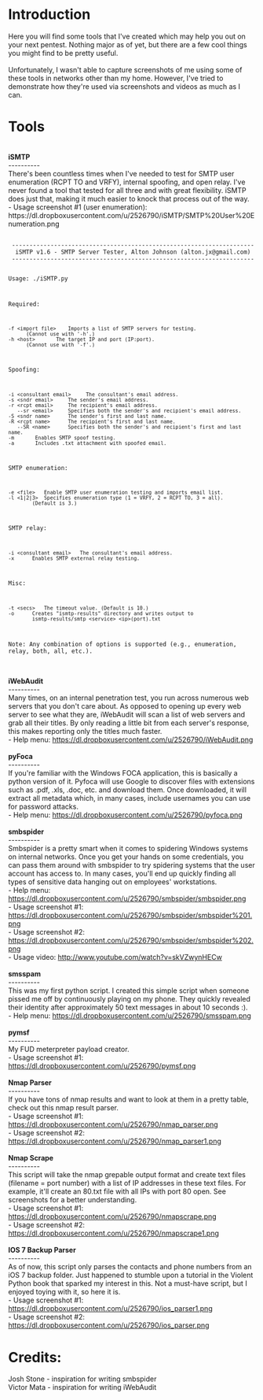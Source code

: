 Introduction
===
Here you will find some tools that I've created which may help you out on your next pentest. Nothing major as of yet, but there are a few cool things you might find to be pretty useful.<br /><br>
Unfortunately, I wasn't able to capture screenshots of me using some of these tools in networks other than my home. However, I've tried to demonstrate how they're used via screenshots and videos as much as I can.

Tools
===
<br />
<b>iSMTP</b><br />
---------- <br />
There's been countless times when I've needed to test for SMTP user enumeration (RCPT TO and VRFY), internal spoofing, and open relay. I've never found a tool that tested for all three and with great flexibility. iSMTP does just that, making it much easier to knock that process out of the way. <br />
	- Usage screenshot #1 (user enumeration): https://dl.dropboxusercontent.com/u/2526790/iSMTP/SMTP%20User%20Enumeration.png <br />
<pre><code>
 ---------------------------------------------------------------------
  iSMTP v1.6 - SMTP Server Tester, Alton Johnson (alton.jx@gmail.com)
 ---------------------------------------------------------------------
 
 Usage: ./iSMTP.py <OPTIONS>

 Required:

	-f <import file>	Imports a list of SMTP servers for testing.
		  (Cannot use with '-h'.)
	-h <host>   	The target IP and port (IP:port).
		  (Cannot use with '-f'.)

 Spoofing:

	-i <consultant email>	  The consultant's email address.
	-s <sndr email>		The sender's email address.
	-r <rcpt email>		The recipient's email address.
	   --sr <email>		Specifies both the sender's and recipient's email address.
	-S <sndr name>		The sender's first and last name.
	-R <rcpt name>		The recipient's first and last name.
	   --SR <name>		Specifies both the sender's and recipient's first and last name.
	-m		 Enables SMTP spoof testing.
	-a		 Includes .txt attachment with spoofed email.

 SMTP enumeration:

	-e <file>	Enable SMTP user enumeration testing and imports email list.
	-l <1|2|3>	Specifies enumeration type (1 = VRFY, 2 = RCPT TO, 3 = all).
			(Default is 3.)

 SMTP relay:

	-i <consultant email>	The consultant's email address.
	-x		Enables SMTP external relay testing.

 Misc:

	-t <secs>	The timeout value. (Default is 10.)
	-o		Creates "ismtp-results" directory and writes output to
			ismtp-results/smtp_<service>_<ip>(port).txt

 Note: Any combination of options is supported (e.g., enumeration, relay, both, all, etc.).
</code></pre>
<br />
<b>iWebAudit</b><br />
---------- <br />
Many times, on an internal penetration test, you run across numerous web servers that you don't care about. As opposed to opening up every web server to see what they are, iWebAudit will scan a list of web servers and grab all their titles. By only reading a little bit from each server's response, this makes reporting only the titles much faster. <br />
	- Help menu: https://dl.dropboxusercontent.com/u/2526790/iWebAudit.png <br />
<br />
<b>pyFoca</b><br />
---------- <br />
If you're familiar with the Windows FOCA application, this is basically a python version of it. Pyfoca will use Google to discover files with extensions such as .pdf, .xls, .doc, etc. and download them. Once downloaded, it will extract all metadata which, in many cases, include usernames you can use for password attacks. <br />
	- Help menu: https://dl.dropboxusercontent.com/u/2526790/pyfoca.png <br />
<br />
<b>smbspider</b><br />
---------- <br />
Smbspider is a pretty smart when it comes to spidering Windows systems on internal networks. Once you get your hands on some credentials, you can pass them around with smbspider to try spidering systems that the user account has access to. In many cases, you'll end up quickly finding all types of sensitive data hanging out on employees' workstations. <br />
	- Help menu: https://dl.dropboxusercontent.com/u/2526790/smbspider/smbspider.png <br />
	- Usage screenshot #1: https://dl.dropboxusercontent.com/u/2526790/smbspider/smbspider%201.png <br />
	- Usage screenshot #2: https://dl.dropboxusercontent.com/u/2526790/smbspider/smbspider%202.png <br />
	- Usage video: http://www.youtube.com/watch?v=skVZwynHECw <br />
<br />
<b>smsspam</b><br />
---------- <br />
This was my first python script. I created this simple script when someone pissed me off by continuously playing on my phone. They quickly revealed their identity after approximately 50 text messages in about 10 seconds :).<br />
	- Help menu: https://dl.dropboxusercontent.com/u/2526790/smsspam.png <br />
<br />
<b>pymsf</b><br />
---------- <br />
My FUD meterpreter payload creator.<br />
	- Usage screenshot #1: https://dl.dropboxusercontent.com/u/2526790/pymsf.png <br />
<br />
<b>Nmap Parser</b><br />
---------- <br />
If you have tons of nmap results and want to look at them in a pretty table, check out this nmap result parser. <br />
	- Usage screenshot #1: https://dl.dropboxusercontent.com/u/2526790/nmap_parser.png <br />
	- Usage screenshot #2: https://dl.dropboxusercontent.com/u/2526790/nmap_parser1.png <br />
<br />
<b>Nmap Scrape</b><br />
---------- <br />
This script will take the nmap grepable output format and create text files (filename = port number) with a list of IP addresses in these text files. For example, it'll create an 80.txt file with all IPs with port 80 open. See screenshots for a better understanding. <br />
	- Usage screenshot #1: https://dl.dropboxusercontent.com/u/2526790/nmapscrape.png <br />
	- Usage screenshot #2: https://dl.dropboxusercontent.com/u/2526790/nmapscrape1.png <br />
<br />
<b>IOS 7 Backup Parser</b><br />
---------- <br />
As of now, this script only parses the contacts and phone numbers from an iOS 7 backup folder. Just happened to stumble upon a tutorial in the Violent Python book that sparked my interest in this. Not a must-have script, but I enjoyed toying with it, so here it is. <br />
	- Usage screenshot #1: https://dl.dropboxusercontent.com/u/2526790/ios_parser1.png <br />
	- Usage screenshot #2: https://dl.dropboxusercontent.com/u/2526790/ios_parser.png <br />

Credits:
===
Josh Stone - inspiration for writing smbspider <br />
Victor Mata - inspiration for writing iWebAudit
